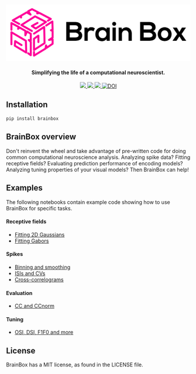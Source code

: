 ![](BrainBox.png?raw=true)

<h4 align="center">Simplifying the life of a computational neuroscientist.</h4>

<p align="center">
  <a href="https://badge.fury.io/js/electron-markdownify">
    <img src="https://img.shields.io/badge/License-MIT-blue.svg">
  </a>
    <a href="https://badge.fury.io/js/electron-markdownify">
    <img src="https://github.com/webstorms/BrainBox/actions/workflows/tests.yml/badge.svg">
<img src="https://github.com/webstorms/BrainBox/actions/workflows/linting.yml/badge.svg">
  </a>
<a href="https://doi.org/10.5281/zenodo.14787821"><img src="https://zenodo.org/badge/348096398.svg" alt="DOI"></a>
</p>

## Installation

```bash
pip install brainbox
```

## BrainBox overview

Don't reinvent the wheel and take advantage of pre-written code for doing common computational neuroscience analysis. Analyzing spike data? Fitting receptive fields? Evaluating prediction performance of encoding models? Analyzing tuning properties of your visual models? Then BrainBox can help!

## Examples
The following notebooks contain example code showing how to use BrainBox for specific tasks.
#### Receptive fields
- [Fitting 2D Gaussians](../notebooks/RFs%20-%20Fitting%202D%20Gaussian%20functions.ipynb)
- [Fitting Gabors](../notebooks/RFs%20-%20Fitting%20Gabor%20functions.ipynb)

#### Spikes
- [Binning and smoothing](../notebooks/Spikes%20-%20Binning%20and%20smoothing%20spike%20trains.ipynb)
- [ISIs and CVs](../notebooks/Spikes%20-%20Calculating%20ISIs%20and%20CVs.ipynb)
- [Cross-correlograms](../notebooks/Spikes%20-%20Calculating%20cross-correlograms.ipynb)

#### Evaluation
- [CC and CCnorm](../notebooks/Evaluation%20-%20CC,%20normalized%20CC%20and%20SPE.ipynb)

#### Tuning
- [OSI, DSI, F1F0 and more](../notebooks/Tuning%20-%20OSI,%20DSI,%20F1F0%20and%20more.ipynb)

## License

BrainBox has a MIT license, as found in the LICENSE file.